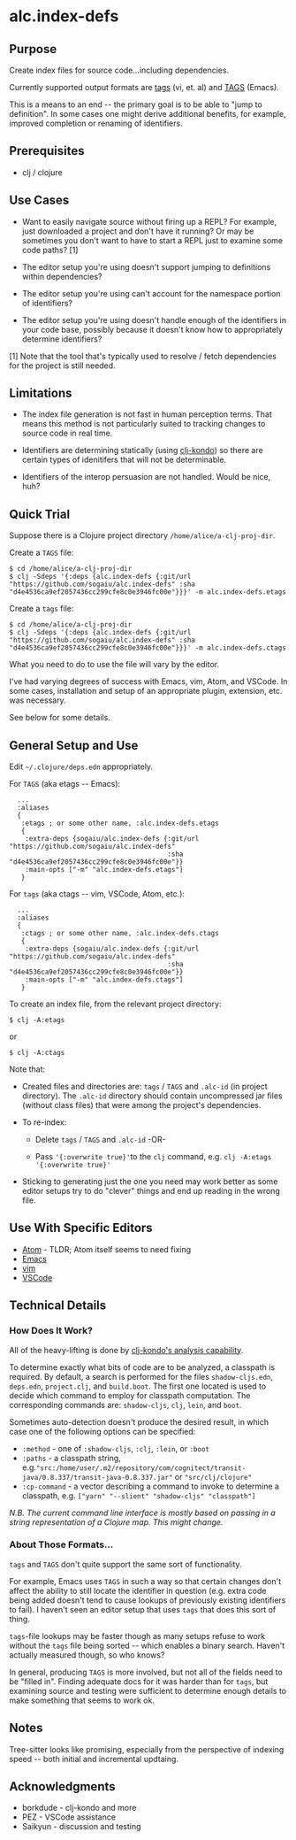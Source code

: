 # alc.index-defs

## Purpose

Create index files for source code...including dependencies.

Currently supported output formats are [tags](http://ctags.sourceforge.net/FORMAT) (vi, et. al) and [TAGS](https://en.wikipedia.org/wiki/Ctags#Etags_2) (Emacs).

This is a means to an end -- the primary goal is to be able to "jump to definition".  In some cases one might derive additional benefits, for example, improved completion or renaming of identifiers.

## Prerequisites

* clj / clojure

## Use Cases

* Want to easily navigate source without firing up a REPL?  For example, just downloaded a project and don't have it running?  Or may be sometimes you don't want to have to start a REPL just to examine some code paths?  [1]

* The editor setup you're using doesn't support jumping to definitions within dependencies?

* The editor setup you're using can't account for the namespace portion of identifiers?

* The editor setup you're using doesn't handle enough of the identifiers in your code base, possibly because it doesn't know how to appropriately determine identifiers?

[1] Note that the tool that's typically used to resolve / fetch dependencies for the project is still needed.

## Limitations

* The index file generation is not fast in human perception terms.  That means this method is not particularly suited to tracking changes to source code in real time.

* Identifiers are determining statically (using [clj-kondo](https://github.com/borkdude/clj-kondo)) so there are certain types of idenitifers that will not be determinable.

* Identifiers of the interop persuasion are not handled.  Would be nice, huh?

## Quick Trial

Suppose there is a Clojure project directory `/home/alice/a-clj-proj-dir`.

Create a `TAGS` file:

```
$ cd /home/alice/a-clj-proj-dir
$ clj -Sdeps '{:deps {alc.index-defs {:git/url "https://github.com/sogaiu/alc.index-defs" :sha "d4e4536ca9ef2057436cc299cfe8c0e3946fc00e"}}}' -m alc.index-defs.etags
```

Create a `tags` file:

```
$ cd /home/alice/a-clj-proj-dir
$ clj -Sdeps '{:deps {alc.index-defs {:git/url "https://github.com/sogaiu/alc.index-defs" :sha "d4e4536ca9ef2057436cc299cfe8c0e3946fc00e"}}}' -m alc.index-defs.ctags
```

What you need to do to use the file will vary by the editor.

I've had varying degrees of success with Emacs, vim, Atom, and VSCode.  In some cases, installation and setup of an appropriate plugin, extension, etc. was necessary.

See below for some details.

## General Setup and Use

Edit `~/.clojure/deps.edn` appropriately.

For `TAGS` (aka etags -- Emacs):

```
  ...
  :aliases
  {
   :etags ; or some other name, :alc.index-defs.etags
   {
    :extra-deps {sogaiu/alc.index-defs {:git/url "https://github.com/sogaiu/alc.index-defs"
                                        :sha "d4e4536ca9ef2057436cc299cfe8c0e3946fc00e"}}
    :main-opts ["-m" "alc.index-defs.etags"]
   }
```

For `tags` (aka ctags -- vim, VSCode, Atom, etc.):

```
  ...
  :aliases
  {
   :ctags ; or some other name, :alc.index-defs.ctags
   {
    :extra-deps {sogaiu/alc.index-defs {:git/url "https://github.com/sogaiu/alc.index-defs"
                                        :sha "d4e4536ca9ef2057436cc299cfe8c0e3946fc00e"}}
    :main-opts ["-m" "alc.index-defs.ctags"]
   }
```

To create an index file, from the relevant project directory:

```
$ clj -A:etags
```

or

```
$ clj -A:ctags
```

Note that:

* Created files and directories are: `tags` / `TAGS` and `.alc-id` (in project directory).  The `.alc-id` directory should contain uncompressed jar files (without class files) that were among the project's dependencies.

* To re-index:

  * Delete `tags` / `TAGS` and `.alc-id` -OR-

  * Pass `'{:overwrite true}'`to the `clj` command, e.g. `clj -A:etags '{:overwrite true}'`

* Sticking to generating just the one you need may work better as some editor setups try to do "clever" things and end up reading in the wrong file.

## Use With Specific Editors

* [Atom](doc/atom.md) - TLDR; Atom itself seems to need fixing
* [Emacs](doc/emacs.md)
* [vim](doc/vim.md)
* [VSCode](doc/vscode.md)

## Technical Details

### How Does It Work?

All of the heavy-lifting is done by [clj-kondo's analysis capability](https://github.com/borkdude/clj-kondo/analysis).

To determine exactly what bits of code are to be analyzed, a classpath is required.  By default, a search is performed for the files `shadow-cljs.edn`, `deps.edn`, `project.clj`, and `build.boot`.  The first one located is used to decide which command to employ for classpath computation.  The corresponding commands are: `shadow-cljs`, `clj`, `lein`, and `boot`.

Sometimes auto-detection doesn't produce the desired result, in which case one of the following options can be specified:

* `:method` - one of `:shadow-cljs`, `:clj`, `:lein`, or `:boot`
* `:paths` - a classpath string, e.g.`"src:/home/user/.m2/repository/com/cognitect/transit-java/0.8.337/transit-java-0.8.337.jar"` or `"src/clj/clojure"`
* `:cp-command` - a vector describing a command to invoke to determine a classpath, e.g. `["yarn" "--slient" "shadow-cljs" "classpath"]`

_N.B. The current command line interface is mostly based on passing in a string representation of a Clojure map.  This might change._

### About Those Formats...

`tags` and `TAGS` don't quite support the same sort of functionality.

For example, Emacs uses `TAGS` in such a way so that certain changes don't affect the ability to still locate the identifier in question (e.g. extra code being added doesn't tend to cause lookups of previously existing identifiers to fail).  I haven't seen an editor setup that uses `tags` that does this sort of thing.

`tags`-file lookups may be faster though as many setups refuse to work without the `tags` file being sorted -- which enables a binary search.  Haven't actually measured though, so who knows?

In general, producing `TAGS` is more involved, but not all of the fields need to be "filled in".  Finding adequate docs for it was harder than for `tags`, but examining source and testing were sufficient to determine enough details to make something that seems to work ok.

## Notes

Tree-sitter looks like promising, especially from the perspective of indexing speed -- both initial and incremental updtaing.

## Acknowledgments

* borkdude - clj-kondo and more
* PEZ - VSCode assistance
* Saikyun - discussion and testing
